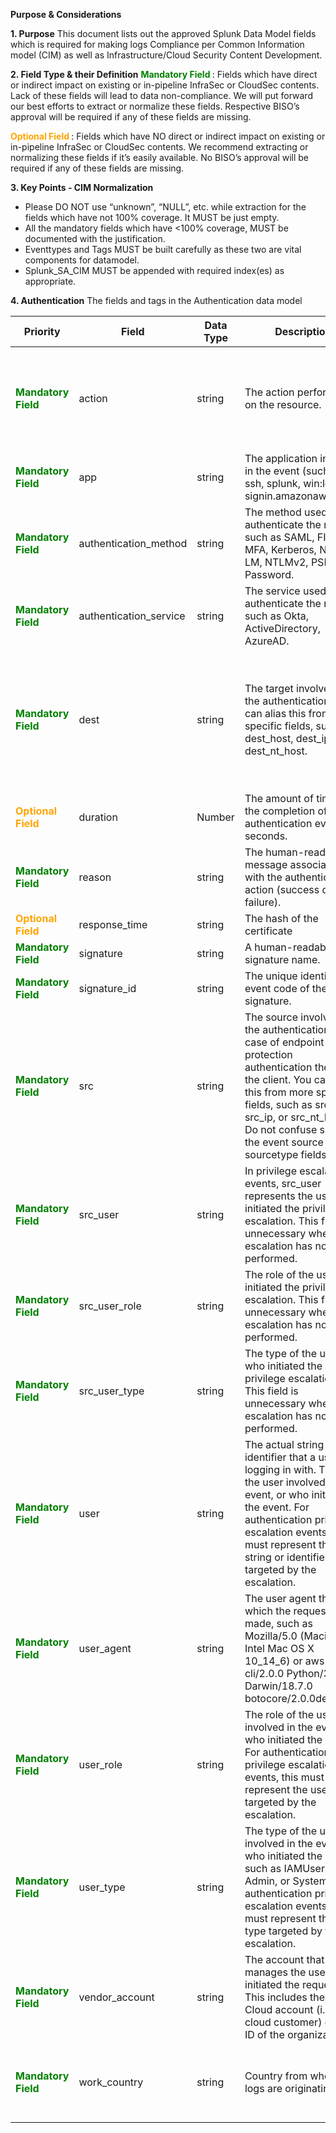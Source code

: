 **Purpose & Considerations** 



**1.	Purpose** 
This document lists out the approved Splunk Data Model fields which is required for making logs Compliance per Common Information model (CIM) as well as Infrastructure/Cloud Security Content Development.

**2. Field Type & their Definition**
<span style="color:green;font-weight:bold">Mandatory Field </span> : Fields which have direct or indirect impact on existing or in-pipeline InfraSec or CloudSec contents. Lack of these fields will lead to data non-compliance. We will put forward our best efforts to extract or normalize these fields. Respective BISO’s approval will be required if any of these fields are missing.


 <span style="color:orange;font-weight:bold"> Optional Field </span>: Fields which have NO direct or indirect impact on existing or in-pipeline InfraSec or CloudSec contents. We recommend extracting or normalizing these fields if it’s easily available. No BISO’s approval will be required if any of these fields are missing.

**3. Key Points - CIM Normalization**
- Please DO NOT use “unknown”, “NULL”, etc. while extraction for the fields which have not 100% coverage. It MUST be just empty.
- All the mandatory fields which have <100% coverage, MUST be documented with the justification.
- Eventtypes and Tags MUST be built carefully as these two are vital components for datamodel.
- Splunk_SA_CIM MUST be appended with required index(es) as appropriate.

**4.	Authentication**
The fields and tags in the Authentication data model 

| Priority | **Field** | **Data Type** | **Description** | **Expectation** | **Example** | 
|--|--|--|--|--|--|
|<span style="color:green;font-weight:bold">Mandatory Field </span>|action	|string	|The action performed on the resource.|Prescribed fields: success, failure. Can be derived from signature or signature_id| success, failure	|
|<span style="color:green;font-weight:bold"> Mandatory Field</span> | app | string | The application involved in the event (such as ssh, splunk, win:local, signin.amazonaws.com).|The application involved in the event|  |
|<span style="color:green;font-weight:bold">Mandatory Field </span>| authentication_method|string |The method used to authenticate the request such as SAML, FIDO, MFA, Kerberos, NTLM, LM, NTLMv2, PSK, Password. |  |SAML, MFA|
|<span style="color:green;font-weight:bold"> Mandatory Field </span> |authentication_service|string  |The service used to authenticate the request such as Okta, ActiveDirectory, AzureAD. || Okta, AD|
|<span style="color:green;font-weight:bold">Mandatory Field </span> | dest|string |The target involved in the authentication. You can alias this from more specific fields, such as dest_host, dest_ip, dest_nt_host.|Could be either IPv4 or IPv6, lower case for IPv6 Deloitte might converting IPv4 to IPv6 in near future.| |
|<span style="color:orange;font-weight:bold">Optional Field </span>|duration | Number | The amount of time for the completion of the authentication event, in seconds. |||
|<span style="color:green;font-weight:bold">Mandatory Field </span>|reason | string | The human-readable message associated with the authentication action (success or failure). |||
|<span style="color:orange;font-weight:bold">Optional Field </span>|response_time | string | The hash of the certificate |||
|<span style="color:green;font-weight:bold">Mandatory Field </span>| signature|string |A human-readable signature name. | |UserLoginFailed|
|<span style="color:green;font-weight:bold"> Mandatory Field </span> |signature_id | string |The unique identifier or event code of the event signature. |  |500121, 50074, 50126 etc|
|<span style="color:green;font-weight:bold">Mandatory Field </span> | src|string | The source involved in the authentication. In the case of endpoint protection authentication the src is the client. You can alias this from more specific fields, such as src_host, src_ip, or src_nt_host. Do not confuse src with the event source or sourcetype fields.|| |
|<span style="color:green;font-weight:bold">Mandatory Field </span> | src_user|string | In privilege escalation events, src_user represents the user who initiated the privilege escalation. This field is unnecessary when an escalation has not been performed.| ||
|<span style="color:green;font-weight:bold">Mandatory Field </span> | src_user_role|string |The role of the user who initiated the privilege escalation. This field is unnecessary when an escalation has not been performed.|||
|<span style="color:green;font-weight:bold">Mandatory Field </span> | src_user_type|string |The type of the user who initiated the privilege escalation. This field is unnecessary when an escalation has not been performed.|||
|<span style="color:green;font-weight:bold">Mandatory Field </span> | user|string |The actual string or identifier that a user is logging in with. This is the user involved in the event, or who initiated the event. For authentication privilege escalation events, this must represent the user string or identifier targeted by the escalation.|||
|<span style="color:green;font-weight:bold">Mandatory Field </span> | user_agent|string |The user agent through which the request was made, such as Mozilla/5.0 (Macintosh; Intel Mac OS X 10_14_6) or aws-cli/2.0.0 Python/3.7.4 Darwin/18.7.0 botocore/2.0.0dev4.|||
|<span style="color:green;font-weight:bold">Mandatory Field </span> | user_role|string |The role of the user involved in the event, or who initiated the event. For authentication privilege escalation events, this must represent the user role targeted by the escalation.|||
|<span style="color:green;font-weight:bold">Mandatory Field </span> | user_type|string |The type of the user involved in the event or who initiated the event, such as IAMUser, Admin, or System. For authentication privilege escalation events, this must represent the user type targeted by the escalation.||Example: IAMUser, Admin, or System|
|<span style="color:green;font-weight:bold">Mandatory Field </span> | vendor_account|string |The account that manages the user that initiated the request. This includes the ID of a Cloud account (i.e. a cloud customer) or the ID of the organization.||Cloud account or organization ID.|
<span style="color:green;font-weight:bold">Mandatory Field </span>|work_country | string |Country from where the logs are originating. |Must be in Upper Case. |Example: work_country of the Netskope logs from US in the index= amer_cloud_netskope_casb  would be work_country=US|
